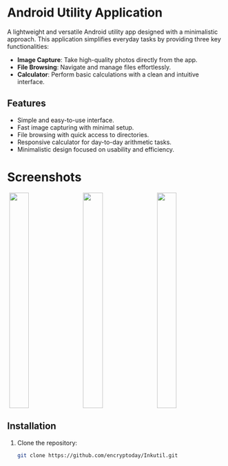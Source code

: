 # Android Utility Application

A lightweight and versatile Android utility app designed with a minimalistic approach. This application simplifies everyday tasks by providing three key functionalities:  

- **Image Capture**: Take high-quality photos directly from the app.  
- **File Browsing**: Navigate and manage files effortlessly.  
- **Calculator**: Perform basic calculations with a clean and intuitive interface.  

## Features
- Simple and easy-to-use interface.  
- Fast image capturing with minimal setup.  
- File browsing with quick access to directories.  
- Responsive calculator for day-to-day arithmetic tasks.  
- Minimalistic design focused on usability and efficiency.  

# Screenshots
<div style="display: flex; justify-content: space-around; align-items: flex-start;flex-wrap:wrap;gap:10px;">
   <img src="https://mmm.sh/github/inkutil/calc.png" width="30%" height="500px">
   <img src="https://mmm.sh/github/inkutil/files2.png" width="30%" height="500px">
   <img src="https://mmm.sh/github/inkutil/camera.png" width="30%" height="500px">   
</div>

## Installation
1. Clone the repository:  
   ```bash
   git clone https://github.com/encryptoday/Inkutil.git
